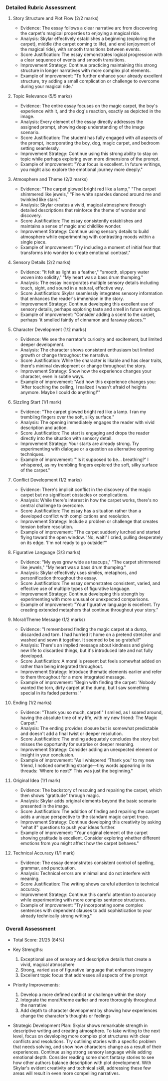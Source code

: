 ### Detailed Rubric Assessment

1. Story Structure and Plot Flow (2/2 marks)
   - Evidence: The essay follows a clear narrative arc from discovering the carpet's magical properties to enjoying a magical ride.
   - Analysis: Skylar effectively establishes a beginning (exploring the carpet), middle (the carpet coming to life), and end (enjoyment of the magical ride), with smooth transitions between events.
   - Score Justification: The essay demonstrates logical progression with a clear sequence of events and smooth transitions.
   - Improvement Strategy: Continue practicing maintaining this strong structure in longer narratives with more complex plot elements.
   - Example of improvement: "To further enhance your already excellent structure, try adding a small complication or challenge to overcome during your magical ride."

2. Topic Relevance (5/5 marks)
   - Evidence: The entire essay focuses on the magic carpet, the boy's experience with it, and the dog's reaction, exactly as depicted in the image.
   - Analysis: Every element of the essay directly addresses the assigned prompt, showing deep understanding of the image scenario.
   - Score Justification: The student has fully engaged with all aspects of the prompt, incorporating the boy, dog, magic carpet, and bedroom setting seamlessly.
   - Improvement Strategy: Continue using this strong ability to stay on topic while perhaps exploring even more dimensions of the prompt.
   - Example of improvement: "Your focus is excellent. In future writings, you might also explore the emotional journey more deeply."

3. Atmosphere and Theme (2/2 marks)
   - Evidence: "The carpet glowed bright red like a lamp," "The carpet shimmered like jewels," "Fine white sparkles danced around me and twinkled like stars."
   - Analysis: Skylar creates a vivid, magical atmosphere through detailed descriptions that reinforce the theme of wonder and discovery.
   - Score Justification: The essay consistently establishes and maintains a sense of magic and childlike wonder.
   - Improvement Strategy: Continue using sensory details to build atmosphere while experimenting with contrasting moods within a single piece.
   - Example of improvement: "Try including a moment of initial fear that transforms into wonder to create emotional contrast."

4. Sensory Details (2/2 marks)
   - Evidence: "It felt as light as a feather," "smooth, slippery water woven into solidity," "My heart was a bass drum thumping."
   - Analysis: The essay incorporates multiple sensory details including touch, sight, and sound in a natural, effective way.
   - Score Justification: Skylar seamlessly integrates sensory information that enhances the reader's immersion in the story.
   - Improvement Strategy: Continue developing this excellent use of sensory details, perhaps exploring taste and smell in future writings.
   - Example of improvement: "Consider adding a scent to the carpet, perhaps 'it smelled faintly of cinnamon and faraway places.'"

5. Character Development (1/2 marks)
   - Evidence: We see the narrator's curiosity and excitement, but limited deeper development.
   - Analysis: The character shows consistent enthusiasm but limited growth or change throughout the narrative.
   - Score Justification: While the character is likable and has clear traits, there's minimal development or change throughout the story.
   - Improvement Strategy: Show how the experience changes your character, even in subtle ways.
   - Example of improvement: "Add how this experience changes you: 'After touching the ceiling, I realized I wasn't afraid of heights anymore. Maybe I could do anything!'"

6. Sizzling Start (1/1 mark)
   - Evidence: "The carpet glowed bright red like a lamp. I ran my trembling fingers over the soft, silky surface."
   - Analysis: The opening immediately engages the reader with vivid description and action.
   - Score Justification: The start is engaging and drops the reader directly into the situation with sensory detail.
   - Improvement Strategy: Your starts are already strong. Try experimenting with dialogue or a question as alternative opening techniques.
   - Example of improvement: "'Is it supposed to be... breathing?' I whispered, as my trembling fingers explored the soft, silky surface of the carpet."

7. Conflict Development (1/2 marks)
   - Evidence: There's implicit conflict in the discovery of the magic carpet but no significant obstacles or complications.
   - Analysis: While there's interest in how the carpet works, there's no central challenge to overcome.
   - Score Justification: The essay has a situation rather than a developed conflict with complications and resolution.
   - Improvement Strategy: Include a problem or challenge that creates tension before resolution.
   - Example of improvement: "The carpet suddenly lurched and started flying toward the open window. 'No, wait!' I cried, pulling desperately on its edge. 'I'm not ready to go outside!'"

8. Figurative Language (3/3 marks)
   - Evidence: "My eyes grew wide as teacups," "The carpet shimmered like jewels," "My heart was a bass drum thumping."
   - Analysis: Skylar effectively uses similes, metaphors, and personification throughout the essay.
   - Score Justification: The essay demonstrates consistent, varied, and effective use of multiple types of figurative language.
   - Improvement Strategy: Continue developing this strength by experimenting with more unusual or unexpected comparisons.
   - Example of improvement: "Your figurative language is excellent. Try creating extended metaphors that continue throughout your story."

9. Moral/Theme Message (1/2 marks)
   - Evidence: "I remembered finding the magic carpet at a dump, discarded and torn. I had hurried it home on a pretend stretcher and washed and sewn it together. It seemed to be so grateful!"
   - Analysis: There's an implied message about kindness and giving new life to discarded things, but it's introduced late and not fully developed.
   - Score Justification: A moral is present but feels somewhat added on rather than being integrated throughout.
   - Improvement Strategy: Introduce thematic elements earlier and refer to them throughout for a more integrated message.
   - Example of improvement: "Begin with finding the carpet: 'Nobody wanted the torn, dirty carpet at the dump, but I saw something special in its faded patterns.'"

10. Ending (1/2 marks)
    - Evidence: "Thank you so much, carpet!" I smiled, as I soared around, having the absolute time of my life, with my new friend: The Magic Carpet."
    - Analysis: The ending provides closure but is somewhat predictable and doesn't add a final twist or deeper resolution.
    - Score Justification: The ending adequately concludes the story but misses the opportunity for surprise or deeper meaning.
    - Improvement Strategy: Consider adding an unexpected element or insight in your conclusion.
    - Example of improvement: "As I whispered 'Thank you' to my new friend, I noticed something strange—tiny words appearing in its threads: 'Where to next?' This was just the beginning."

11. Original Idea (1/1 mark)
    - Evidence: The backstory of rescuing and repairing the carpet, which then shows "gratitude" through magic.
    - Analysis: Skylar adds original elements beyond the basic scenario presented in the image.
    - Score Justification: The addition of finding and repairing the carpet adds a unique perspective to the standard magic carpet trope.
    - Improvement Strategy: Continue developing this creativity by asking "what if" questions to push your ideas further.
    - Example of improvement: "Your original element of the carpet showing gratitude is excellent. Consider exploring whether different emotions from you might affect how the carpet behaves."

12. Technical Accuracy (1/1 mark)
    - Evidence: The essay demonstrates consistent control of spelling, grammar, and punctuation.
    - Analysis: Technical errors are minimal and do not interfere with meaning.
    - Score Justification: The writing shows careful attention to technical accuracy.
    - Improvement Strategy: Continue this careful attention to accuracy while experimenting with more complex sentence structures.
    - Example of improvement: "Try incorporating some complex sentences with dependent clauses to add sophistication to your already technically strong writing."

### Overall Assessment

- Total Score: 21/25 (84%)
- Key Strengths:
  1. Exceptional use of sensory and descriptive details that create a vivid, magical atmosphere
  2. Strong, varied use of figurative language that enhances imagery
  3. Excellent topic focus that addresses all aspects of the prompt

- Priority Improvements:
  1. Develop a more defined conflict or challenge within the story
  2. Integrate the moral/theme earlier and more thoroughly throughout the narrative
  3. Add depth to character development by showing how experiences change the character's thoughts or feelings

- Strategic Development Plan:
  Skylar shows remarkable strength in descriptive writing and creating atmosphere. To take writing to the next level, focus on developing more complex plot structures with clear conflicts and resolutions. Try outlining stories with a specific problem that needs solving, and show how characters change as a result of their experiences. Continue using strong sensory language while adding emotional depth. Consider reading some short fantasy stories to see how other authors balance description with plot development. With Skylar's evident creativity and technical skill, addressing these few areas will result in even more compelling narratives.